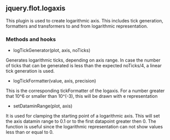 ## jquery.flot.logaxis
This plugin is used to create logarithmic axis. This includes tick generation,
formatters and transformers to and from logarithmic representation.

### Methods and hooks


- logTickGenerator(plot, axis, noTicks)

Generates logarithmic ticks, depending on axis range.
In case the number of ticks that can be generated is less than the expected noTicks/4,
a linear tick generation is used.


- logTickFormatter(value, axis, precision)

This is the corresponding tickFormatter of the logaxis.
For a number greater that 10^6 or smaller than 10^(-3), this will be drawn
with e representation


- setDataminRange(plot, axis)

It is used for clamping the starting point of a logarithmic axis.
This will set the axis datamin range to 0.1 or to the first datapoint greater then 0.
The function is useful since the logarithmic representation can not show
values less than or equal to 0.
